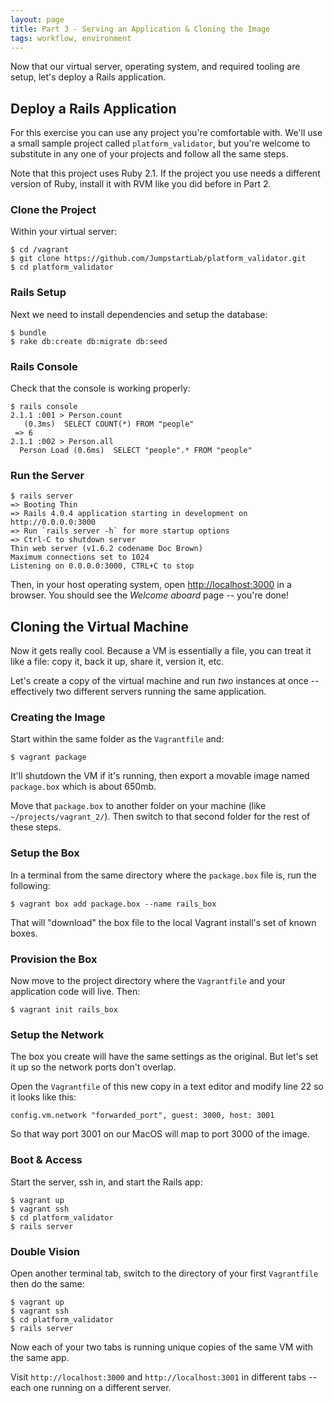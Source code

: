 ```yaml
---
layout: page
title: Part 3 - Serving an Application & Cloning the Image
tags: workflow, environment
---
```


Now that our virtual server, operating system, and required tooling are setup, let's deploy a Rails application.

## Deploy a Rails Application

For this exercise you can use any project you're comfortable with. We'll use a small sample project  called `platform_validator`, but you're welcome to substitute in any one of your projects and follow all the same steps.

Note that this project uses Ruby 2.1. If the project you use needs a different version of Ruby, install it with RVM like you did before in Part 2.

### Clone the Project

Within your virtual server:

```
$ cd /vagrant
$ git clone https://github.com/JumpstartLab/platform_validator.git
$ cd platform_validator
```

### Rails Setup

Next we need to install dependencies and setup the database:

```
$ bundle
$ rake db:create db:migrate db:seed
```

### Rails Console

Check that the console is working properly:

```
$ rails console
2.1.1 :001 > Person.count
   (0.3ms)  SELECT COUNT(*) FROM "people"
 => 6
2.1.1 :002 > Person.all
  Person Load (0.6ms)  SELECT "people".* FROM "people"
```

### Run the Server

```
$ rails server
=> Booting Thin
=> Rails 4.0.4 application starting in development on http://0.0.0.0:3000
=> Run `rails server -h` for more startup options
=> Ctrl-C to shutdown server
Thin web server (v1.6.2 codename Doc Brown)
Maximum connections set to 1024
Listening on 0.0.0.0:3000, CTRL+C to stop
```

Then, in your host operating system, open <http://localhost:3000> in a browser. You should see the *Welcome aboard* page -- you're done!

## Cloning the Virtual Machine

Now it gets really cool. Because a VM is essentially a file, you can treat it like a file: copy it, back it up, share it, version it, etc.

Let's create a copy of the virtual machine and run *two* instances at once -- effectively two different servers running the same application.

### Creating the Image

Start within the same folder as the `Vagrantfile` and:

```
$ vagrant package
```

It'll shutdown the VM if it's running, then export a movable image named `package.box` which is about 650mb.

Move that `package.box` to another folder on your machine (like `~/projects/vagrant_2/`). Then switch to that second folder for the rest of these steps.

### Setup the Box

In a terminal from the same directory where the `package.box` file is, run the following:

```
$ vagrant box add package.box --name rails_box
```

That will "download" the box file to the local Vagrant install's set of known boxes.

### Provision the Box

Now move to the project directory where the `Vagrantfile` and your application code will live. Then:

```
$ vagrant init rails_box
```

### Setup the Network

The box you create will have the same settings as the original. But let's set it up so the network ports don't overlap.

Open the `Vagrantfile` of this new copy in a text editor and modify line 22 so it looks like this:

```
config.vm.network "forwarded_port", guest: 3000, host: 3001
```

So that way port 3001 on our MacOS will map to port 3000 of the image.

### Boot & Access

Start the server, ssh in, and start the Rails app:

```
$ vagrant up
$ vagrant ssh
$ cd platform_validator
$ rails server
```

### Double Vision

Open another terminal tab, switch to the directory of your first `Vagrantfile` then do the same:

```
$ vagrant up
$ vagrant ssh
$ cd platform_validator
$ rails server
```

Now each of your two tabs is running unique copies of the same VM with the same app.

Visit `http://localhost:3000` and `http://localhost:3001` in different tabs -- each one running on a different server.
